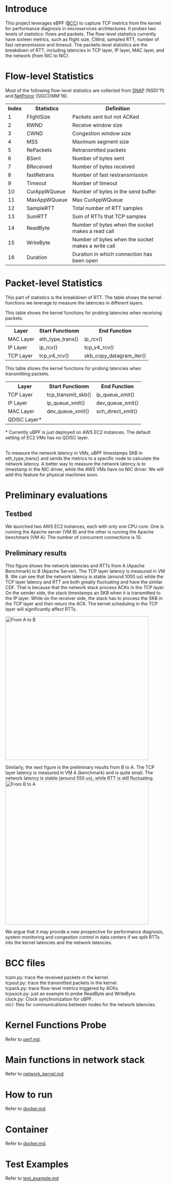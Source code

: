 # Introduce
This project leverages eBPF ([BCC](https://github.com/iovisor/bcc)) to capture TCP metrics from the kernel for performance diagnosis in microservices architectures. It probes two levels of statistics: flows and packets. The flow-level statistics currently have sixteen metrics, such as flight size, CWnd, sampled RTT, number of fast retransmission and timeout. The packets-level statistics are the breakdown of RTT, including latencies in TCP layer, IP layer, MAC layer, and the network (from NIC to NIC).

# Flow-level Statistics
Most of the following flow-level statistics are collected from [SNAP](https://www.microsoft.com/en-us/research/wp-content/uploads/2011/01/nsdi11_dcmeasurement.pdf) (NSDI'11) and [NetPoiror](http://netdb.cis.upenn.edu/papers/netpoirot.pdf) (SIGCOMM'16). <p>
<table>
  <tr>
    <th>Index</th>
    <th>Statistics</th>
    <th>Definition</th>
  </tr>
  <tr>
    <td>1</td>
    <td>FlightSize</td>
    <td>Packets sent but not ACKed</td>
   </tr>
    <tr>
    <td>2</td>
    <td>RWND</td>
    <td>Receive window size</td>
   </tr>
    <tr>
    <td>3</td>
    <td>CWND</td>
    <td>Congestion window size</td>
   </tr>
    <tr>
    <td>4</td>
    <td>MSS</td>
    <td>Maximum segment size</td>
   </tr>
    <tr>
    <td>5</td>
    <td>RePackets</td>
    <td>Retransmitted packets</td>
   </tr>
    <tr>
    <td>6</td>
    <td>BSent</td>
    <td>Number of bytes sent</td>
   </tr>
   </tr>
    <tr>
    <td>7</td>
    <td>BReceived</td>
    <td>Number of bytes received</td>
   </tr>
   </tr>
    <tr>
    <td>8</td>
    <td>fastRetrans</td>
    <td>Number of fast restransmission</td>
   </tr>
   </tr>
    <tr>
    <td>9</td>
    <td>Timeout</td>
    <td>Number of timeout</td>
   </tr>
   </tr>
    <tr>
    <td>10</td>
    <td>CurAppWQueue</td>
    <td>Number of bytes in the send buffer</td>
   </tr>
   </tr>
    <tr>
    <td>11</td>
    <td>MaxAppWQueue</td>
    <td>Max CurAppWQueue</td>
   </tr>
   <tr>
    <td>12</td>
    <td>SampleRTT</td>
    <td>Total number of RTT samples</td>
   </tr>
   <tr>
    <td>13</td>
    <td>SumRTT</td>
    <td>Sum of RTTs that TCP samples</td>
   </tr>
   <tr>
    <td>14</td>
    <td>ReadByte</td>
    <td>Number of bytes when the socket makes a read call</td>
   </tr>
   <tr>
    <td>15</td>
    <td>WriteByte</td>
    <td>Number of bytes when the socket makes a write call</td>
   </tr>
   <tr>
    <td>16</td>
    <td>Duration</td>
    <td>Duration in which connection has been open</td>
   </tr>
</table>


# Packet-level Statistics
This part of statistics is the breakdown of RTT. The table shows the kernel functions we leverage to measure the latencies in different layers. <p>
This table shows the kernel functions for probing latencies when receiving packets.<p> 
<table>
  <tr>
    <th>Layer</th>
    <th>Start Functionm </th>
    <th>End Function </th>
  </tr>
  <tr>
    <td>MAC Layer</td>
    <td>eth_type_trans() </td>
    <td>ip_rcv() </td>
  </tr>
  <tr>
    <td>IP Layer</td>
    <td>ip_rcv() </td>
    <td>tcp_v4_rcv() </td>
  </tr>
  <tr>
    <td>TCP Layer</td>
    <td>tcp_v4_rcv() </td>
    <td>skb_copy_datagram_iter() </td>
  </tr>
</table>

This table shows the kernel functions for probing latencies when transmitting packets.<p> 
<table>
  <tr>
    <th>Layer</th>
    <th>Start Functionm </th>
    <th>End Function </th>
  </tr>
  <tr>
    <td>TCP Layer</td>
    <td>tcp_transmit_skb() </td>
    <td>ip_queue_xmit() </td>
  </tr>
  <tr>
    <td>IP Layer</td>
    <td>ip_queue_xmit() </td>
    <td>dev_queue_xmit() </td>
  </tr>
  <tr>
    <td>MAC Layer</td>
    <td>dev_queue_xmit() </td>
    <td>sch_direct_xmit() </td>
  </tr>
  <tr>
    <td>QDISC Layer*</td>
    <td>  </td>
    <td>  </td>
  </tr>
</table>
* Currently uBPF is just deployed on AWS EC2 instances. The default setting of EC2 VMs has no QDISC layer. <p>
<br>
To measure the network latency in VMs, uBPF timestamps SKB in eth_type_trans() and sends the metrics to a specific node to calculate the network latency. A better way to measure the network latency is to timestamp in the NIC driver, while the AWS VMs have no NIC driver. We will add this feature for physical machines soon. <p>

# Preliminary evaluations
## Testbed
We launched two AWS EC2 instances, each with only one CPU core. One is running the Apache server (VM B) and the other is running the Apache benchmark (VM A). The number of concurrent connections is 10.
## Preliminary results
This figure shows the network latencies and RTTs from A (Apache Benchmark) to B (Apache Server). The TCP layer latency is measured in VM B. We can see that the network latency is stable (around 1000 us) while the TCP layer latency and RTT are both greatly fluctuating and have the similar CDF. That is because that the network stack process ACKs in the TCP layer. On the sender side, the stack timestamps an SKB when it is transmitted to the IP layer. While on the receiver side, the stack has to process the SKB in the TCP layer and then return the ACK. The kernel scheduling in the TCP layer will significantly affect RTTs. <p>

<img align="center" src="https://github.com/alvenwong/MicroBPF/blob/master/figures/B_TCP_layer.png" width="450" title="From A to B"> <p>

Similarly, the next figure is the preliminary results from B to A. The TCP layer latency is measured in VM A (benchmark) and is quite small. The network latency is stable (around 550 us), while RTT is still fluctuating.
<img src="https://github.com/alvenwong/MicroBPF/blob/master/figures/A_TCP_layer.png" width="450" title="From B to A"> <p>

We argue that it may provide a new prospective for performance diagnosis, system monitoring and congestion control in data centers if we split RTTs into the kernel latencies and the network latencies. <p>
  
# BCC files
tcpin.py: trace the received packets in the kernel. <br>
tcpout.py: trace the transmitted packets in the kernel. <br>
tcpack.py: trace flow-level metrics triggered by ACKs. <br>
tcpsock.py: just an example to probe ReadByte and WriteByte. <br>
clock.py: Clock synchronization for uBPF. <br>
nic/: files for communications between nodes for the network latencies. <br>  
  
# Kernel Functions Probe
Refer to [perf.md](https://github.com/alvenwong/kernel_trace/blob/master/perf.md).

# Main functions in network stack
Refer to [network_kernel.md](https://github.com/alvenwong/docs/blob/master/network_kernel.md).

# How to run 
Refer to [docker.md](https://github.com/alvenwong/kernel_trace/blob/master/docker.md).

# Container
Refer to [docker.md](https://github.com/alvenwong/kernel_trace/blob/master/docker.md).

# Test Examples
Refer to [test_example.md](https://github.com/alvenwong/kernel_trace/blob/master/test_example.md)
